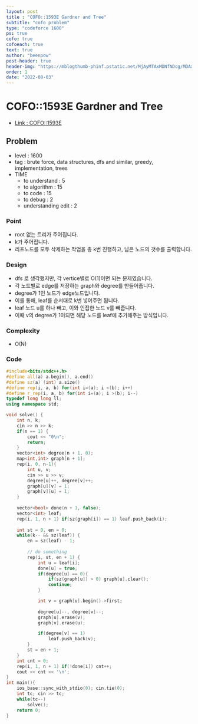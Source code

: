 ```yaml
---
layout: post
title : "COFO::1593E Gardner and Tree"
subtitle: "cofo problem"
type: "codeforce 1600"
ps: true
cofo: true
cofoeach: true
text: true
author: "beenpow"
post-header: true
header-img: "https://mblogthumb-phinf.pstatic.net/MjAyMTAxMDNfNDcg/MDAxNjA5Njc5NDAwMjQ2.QO4sFZWdDupEfm6F_LJ0d8rwOMIS01FBWSs_AyLLRmcg.wCycMcdTPL9q-NJ9AdiGY4Ll1m3qhQakufONWcz4MNcg.PNG.sword97/sil1.png?type=w800"
order: 1
date: "2022-08-03"
---
```

# COFO::1593E Gardner and Tree
- [Link : COFO::1593E](https://codeforces.com/contest/1593/problem/E)


## Problem 

- level : 1600
- tag : brute force, data structures, dfs and similar, greedy, implementation, trees
- TIME
  - to understand    : 5
  - to algorithm     : 15
  - to code          : 15
  - to debug         : 2
  - understanding edit : 2

### Point
- root 없는 트리가 주어집니다.
- k가 주어집니다.
- 리프노드를 모두 삭제하는 작업을 총 k번 진행하고, 남은 노드의 갯수를 출력합니다.

### Design
- dfs 로 생각했지만, 각 vertice별로 O(1)이면 되는 문제였습니다.
- 각 노드별로 edge를 저장하는 graph와 degree를 만들어줍니다.
- degree가 1인 노드가 edge노드입니다.
- 이를 통해, leaf를 순서대로 k번 넣어주면 됩니다.
- leaf 노드 u를 하나 빼고, 이와 인접한 노드 v를 빼줍니다.
- 이때 v의 degree가 1이되면 해당 노드를 leaf에 추가해주는 방식입니다.

### Complexity
- O(N)

### Code

```cpp
#include<bits/stdc++.h>
#define all(a) a.begin(), a.end()
#define sz(a) (int) a.size()
#define rep(i, a, b) for(int i=(a); i <(b); i++)
#define r_rep(i, a, b) for(int i=(a); i >(b); i--)
typedef long long ll;
using namespace std;

void solve() {
    int n, k;
    cin >> n >> k;
    if(n == 1) {
        cout << "0\n";
        return;
    }
    vector<int> degree(n + 1, 0);
    map<int,int> graph[n + 1];
    rep(i, 0, n-1){
        int u, v;
        cin >> u >> v;
        degree[u]++, degree[v]++;
        graph[u][v] = 1;
        graph[v][u] = 1;
    }
    
    vector<bool> done(n + 1, false);
    vector<int> leaf;
    rep(i, 1, n + 1) if(sz(graph[i]) == 1) leaf.push_back(i);
    
    int st = 0, en = 0;
    while(k-- && sz(leaf)) {
        en = sz(leaf) - 1;
        
        // do something
        rep(i, st, en + 1) {
            int u = leaf[i];
            done[u] = true;
            if(degree[u] == 0){
                if(sz(graph[u]) > 0) graph[u].clear();
                continue;
            }

            int v = graph[u].begin()->first;
            
            degree[u]--, degree[v]--;
            graph[u].erase(v);
            graph[v].erase(u);

            if(degree[v] == 1)
                leaf.push_back(v);
        }
        st = en + 1;
    }
    int cnt = 0;
    rep(i, 1, n + 1) if(!done[i]) cnt++;
    cout << cnt << '\n';
}
int main(){
    ios_base::sync_with_stdio(0); cin.tie(0);
    int tc; cin >> tc;
    while(tc--)
        solve();
    return 0;
}
```
